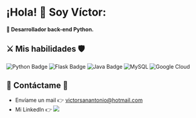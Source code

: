 # ¡Hola! 👋 Soy Víctor:
#### 🐍 Desarrollador back-end Python.

## ⚔️ Mis habilidades 🛡️
![Python Badge](https://img.shields.io/badge/Python-14354C?style=for-the-badge&logo=python&logoColor=white)
![Flask Badge](https://img.shields.io/badge/Flask-000000?style=for-the-badge&logo=flask&logoColor=white)
![Java Badge](https://img.shields.io/badge/Java-ED8B00?style=for-the-badge&logo=openjdk&logoColor=white)
![MySQL](https://img.shields.io/badge/MySQL-00000F?style=for-the-badge&logo=mysql&logoColor=white)
![Google Cloud](https://img.shields.io/badge/Google_Cloud-4285F4?style=for-the-badge&logo=google-cloud&logoColor=white)

## 📩 Contáctame 📩
- Envíame un mail 👉 [victorsanantonio@hotmail.com](mailto:victorsanantonio@hotmail.com)
- Mi LinkedIn 👉 <a href="https://www.linkedin.com/in/victorsanantonio"><img src="https://img.shields.io/badge/linkedin-%230A66C2.svg?&style=for-the-badge&logo=linkedin&logoColor=white"></a>
